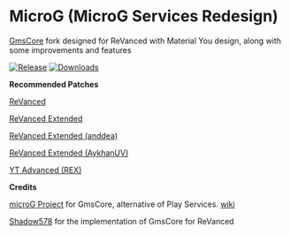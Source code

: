 # MicroG (MicroG Services Redesign)

[GmsCore](https://github.com/microg/GmsCore) fork designed for ReVanced with Material You design, along with some improvements and features

[![Release](https://img.shields.io/github/v/release/AykhanUV/MicroG?display_name=tag&style=for-the-badge&logo=github&labelColor=21262d&color=1f6feb)](https://github.com/AykhanUV/MicroG/releases/latest) [![Downloads](https://img.shields.io/github/downloads/AykhanUV/MicroG/total?style=for-the-badge&labelColor=21262d&color=238636)](https://github.com/AykhanUV/MicroG/releases)

**Recommended Patches**

[ReVanced](https://github.com/ReVanced/revanced-patches)

[ReVanced Extended](https://github.com/inotia00/revanced-patches)

[ReVanced Extended (anddea)](https://github.com/anddea/revanced-patches)

[ReVanced Extended (AykhanUV)](https://github.com/AykhanUV/revanced-patches)

[YT Advanced (REX)](https://github.com/YT-Advanced/ReX-patches)

**Credits**

[microG Project](https://github.com/microg) for GmsCore, alternative of Play Services. [wiki](https://github.com/microg/GmsCore/wiki)

[Shadow578](https://github.com/shadow578) for the implementation of GmsCore for ReVanced
